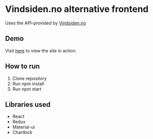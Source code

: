 # Vindsiden.no alternative frontend
Uses the API-provided by [Vindsiden.no](http://vindsiden.no/)

## Demo
Visit [here](https://boring-dubinsky-ac8af1.netlify.com/) to view the site in action.

## How to run
1. Clone repository
2. Run npm install
3. Run npm start

## Libraries used
* React
* Redux
* Material-ui
* Chartkick

